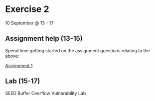 # Exercise 2
10 September @ 13 - 17

## Assignment help (13-15)
Spend time getting started on the assignment questions relating to the above:

[Assignment 1](../assignments/assignment1.md).


## Lab (15-17)

SEED Buffer Overflow Vulnerability Lab